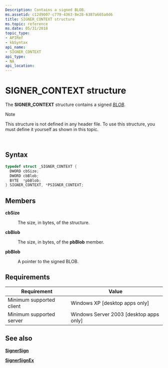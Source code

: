 ```yaml
---
Description: Contains a signed BLOB.
ms.assetid: c12d9007-c779-4363-8e28-6387a665a0d6
title: SIGNER_CONTEXT structure
ms.topic: reference
ms.date: 05/31/2018
topic_type: 
- APIRef
- kbSyntax
api_name: 
- SIGNER_CONTEXT
api_type: 
- NA
api_location: 
---
```


# SIGNER\_CONTEXT structure

The **SIGNER\_CONTEXT** structure contains a signed [*BLOB*](../secgloss/b-gly.md).

> [!Note]  
> This structure is not defined in any header file. To use this structure, you must define it yourself as shown in this topic.

 

## Syntax


```C++
typedef struct _SIGNER_CONTEXT {
  DWORD cbSize;
  DWORD cbBlob;
  BYTE  *pbBlob;
} SIGNER_CONTEXT, *PSIGNER_CONTEXT;
```



## Members

<dl> <dt>

**cbSize**
</dt> <dd>

The size, in bytes, of the structure.

</dd> <dt>

**cbBlob**
</dt> <dd>

The size, in bytes, of the **pbBlob** member.

</dd> <dt>

**pbBlob**
</dt> <dd>

A pointer to the signed BLOB.

</dd> </dl>

## Requirements



| Requirement | Value |
|-------------------------------------|------------------------------------------------------|
| Minimum supported client<br/> | Windows XP \[desktop apps only\]<br/>          |
| Minimum supported server<br/> | Windows Server 2003 \[desktop apps only\]<br/> |



## See also

<dl> <dt>

[**SignerSign**](signersign.md)
</dt> <dt>

[**SignerSignEx**](signersignex.md)
</dt> </dl>

 

 
